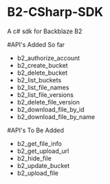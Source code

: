 # B2-CSharp-SDK
A c# sdk for Backblaze B2

#API's Added So far

- b2_authorize_account
- b2_create_bucket
- b2_delete_bucket
- b2_list_buckets
- b2_list_file_names
- b2_list_file_versions
- b2_delete_file_version
- b2_download_file_by_id
- b2_download_file_by_name

#API's To Be Added

- b2_get_file_info
- b2_get_upload_url
- b2_hide_file
- b2_update_bucket
- b2_upload_file